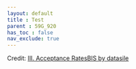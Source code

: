 ```yaml
---
layout: default
title : Test
parent : 59G_920
has_toc : false
nav_exclude: true
--- 
```

<div id="observablehq-dd92f8d3"></div>
<p>Credit: <a href="https://observablehq.com/d/32371d91894aa3a6@734">III. Acceptance RatesBIS by datasile</a></p>

<link rel="stylesheet" href="https://cdn.jsdelivr.net/npm/@observablehq/inspector@5/dist/inspector.css">
<script type="module">
import {Runtime, Inspector} from "https://cdn.jsdelivr.net/npm/@observablehq/runtime@5/dist/runtime.js";
import define from "https://api.observablehq.com/d/32371d91894aa3a6@734.js?v=4&api_key=0565e79c7e3219c40196918ea830f7853c87fb39";
new Runtime().module(define, Inspector.into("#observablehq-dd92f8d3"));
</script>
